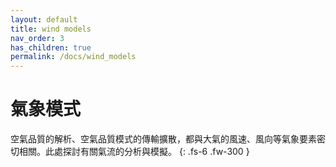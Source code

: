 ```yaml
---
layout: default
title: wind models
nav_order: 3
has_children: true
permalink: /docs/wind_models
---
```


# 氣象模式

空氣品質的解析、空氣品質模式的傳輸擴散，都與大氣的風速、風向等氣象要素密切相關。此處探討有關氣流的分析與模擬。
{: .fs-6 .fw-300 }
